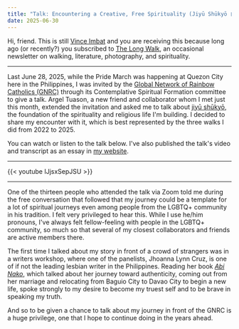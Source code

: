 ```yaml
---
title: "Talk: Encountering a Creative, Free Spirituality (Jiyū Shūkyō 自由宗教) through Walking"
date: 2025-06-30
---
```


Hi, friend. This is still [Vince Imbat](/) and you are receiving this because long ago (or recently?) you subscribed to [The Long Walk](tlw), an occasional newsletter on walking, literature, photography, and spirituality.

---

Last June 28, 2025, while the Pride March was happening at Quezon City here in the Philippines, I was invited by the [Global Network of Rainbow Catholics (GNRC)](https://rainbowcatholics.org/) through its Contemplative Spiritual Formation committee to give a talk. Argel Tuason, a new friend and collaborator whom I met just this month, extended the invitation and asked me to talk about [jiyū shūkyō](https://andrewjbrown.blogspot.com/p/free-religion.html), the foundation of the spirituality and religious life I'm building. I decided to share my encounter with it, which is best represented by the three walks I did from 2022 to 2025.

You can watch or listen to the talk below. I've also published the talk's video and transcript as an essay in [my website](essays/encountering-a-creative-free-spirituality-jiyu-shukyo-through-walking).

---

{{< youtube IJjsxSepJSU >}}

---

One of the thirteen people who attended the talk via Zoom told me during the free conversation that followed that my journey could be a template for a lot of spiritual journeys even among people from the LGBTQ+ community in his tradition. I felt very privileged to hear this. While I use he/him pronouns, I've always felt fellow-feeling with people in the LGBTQ+ community, so much so that several of my closest collaborators and friends are active members there.

The first time I talked about my story in front of a crowd of strangers was in a writers workshop, where one of the panelists, Jhoanna Lynn Cruz, is one of if not the leading lesbian writer in the Philippines. Reading her book _[Abi Nako](https://press.up.edu.ph/product/abi-nako-or-so-i-thought/)_, which talked about her journey toward authenticity, coming out from her marriage and relocating from Baguio City to Davao City to begin a new life, spoke strongly to my desire to become my truest self and to be brave in speaking my truth.

And so to be given a chance to talk about my journey in front of the GNRC is a huge privilege, one that I hope to continue doing in the years ahead.
